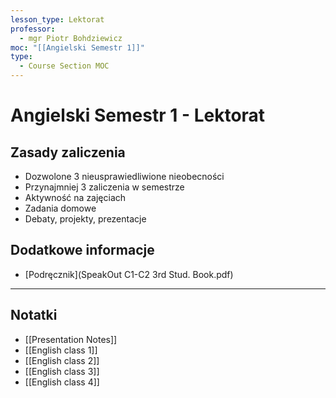 ```yaml
---
lesson_type: Lektorat
professor:
  - mgr Piotr Bohdziewicz
moc: "[[Angielski Semestr 1]]"
type:
  - Course Section MOC
---
```


# Angielski Semestr 1 - Lektorat

## Zasady zaliczenia

- Dozwolone 3 nieusprawiedliwione nieobecności
- Przynajmniej 3 zaliczenia w semestrze
- Aktywność na zajęciach
- Zadania domowe
- Debaty, projekty, prezentacje

## Dodatkowe informacje

- [Podręcznik](SpeakOut C1-C2 3rd Stud. Book.pdf)

---

## Notatki

- [[Presentation Notes]]
- [[English class 1]]
- [[English class 2]]
- [[English class 3]]
- [[English class 4]]
